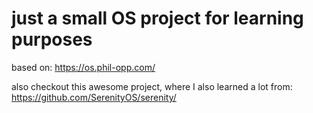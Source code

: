# just a small OS project for learning purposes

based on: https://os.phil-opp.com/

also checkout this awesome project, where I also learned a lot from: https://github.com/SerenityOS/serenity/
